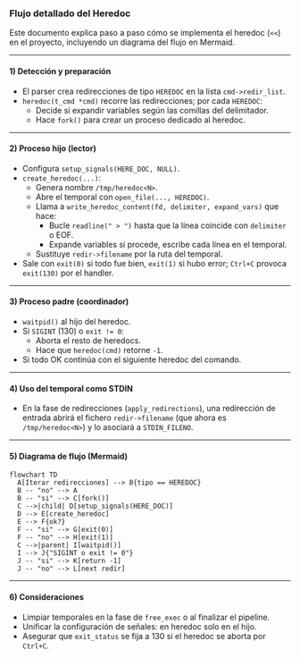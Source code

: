 ### Flujo detallado del Heredoc

Este documento explica paso a paso cómo se implementa el heredoc (`<<`) en el proyecto, incluyendo un diagrama del flujo en Mermaid.

---

#### 1) Detección y preparación
- El parser crea redirecciones de tipo `HEREDOC` en la lista `cmd->redir_list`.
- `heredoc(t_cmd *cmd)` recorre las redirecciones; por cada `HEREDOC`:
  - Decide si expandir variables según las comillas del delimitador.
  - Hace `fork()` para crear un proceso dedicado al heredoc.

---

#### 2) Proceso hijo (lector)
- Configura `setup_signals(HERE_DOC, NULL)`.
- `create_heredoc(...)`:
  - Genera nombre `/tmp/heredoc<N>`.
  - Abre el temporal con `open_file(..., HEREDOC)`.
  - Llama a `write_heredoc_content(fd, delimiter, expand_vars)` que hace:
    - Bucle `readline(" > ")` hasta que la línea coincide con `delimiter` o EOF.
    - Expande variables si procede, escribe cada línea en el temporal.
  - Sustituye `redir->filename` por la ruta del temporal.
- Sale con `exit(0)` si todo fue bien, `exit(1)` si hubo error; `Ctrl+C` provoca `exit(130)` por el handler.

---

#### 3) Proceso padre (coordinador)
- `waitpid()` al hijo del heredoc.
- Si `SIGINT` (130) o `exit != 0`:
  - Aborta el resto de heredocs.
  - Hace que `heredoc(cmd)` retorne `-1`.
- Si todo OK continúa con el siguiente heredoc del comando.

---

#### 4) Uso del temporal como STDIN
- En la fase de redirecciones (`apply_redirections`), una redirección de entrada abrirá el fichero `redir->filename` (que ahora es `/tmp/heredoc<N>`) y lo asociará a `STDIN_FILENO`.

---

#### 5) Diagrama de flujo (Mermaid)

```mermaid
flowchart TD
  A[Iterar redirecciones] --> B{tipo == HEREDOC}
  B -- "no" --> A
  B -- "si" --> C[fork()]
  C -->|child| D[setup_signals(HERE_DOC)]
  D --> E[create_heredoc]
  E --> F{ok?}
  F -- "si" --> G[exit(0)]
  F -- "no" --> H[exit(1)]
  C -->|parent| I[waitpid()]
  I --> J{"SIGINT o exit != 0"}
  J -- "si" --> K[return -1]
  J -- "no" --> L[next redir]

```

---

#### 6) Consideraciones
- Limpiar temporales en la fase de `free_exec` o al finalizar el pipeline.
- Unificar la configuración de señales: en heredoc solo en el hijo.
- Asegurar que `exit_status` se fija a 130 si el heredoc se aborta por `Ctrl+C`.


